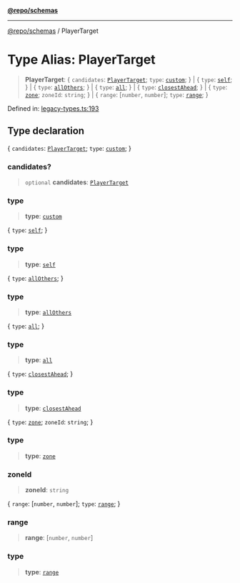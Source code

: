 [**@repo/schemas**](../README.md)

***

[@repo/schemas](../globals.md) / PlayerTarget

# Type Alias: PlayerTarget

> **PlayerTarget**: \{ `candidates`: [`PlayerTarget`](PlayerTarget.md); `type`: [`custom`](../enumerations/PlayerTargetType.md#custom); \} \| \{ `type`: [`self`](../enumerations/PlayerTargetType.md#self); \} \| \{ `type`: [`allOthers`](../enumerations/PlayerTargetType.md#allothers); \} \| \{ `type`: [`all`](../enumerations/PlayerTargetType.md#all); \} \| \{ `type`: [`closestAhead`](../enumerations/PlayerTargetType.md#closestahead); \} \| \{ `type`: [`zone`](../enumerations/PlayerTargetType.md#zone); `zoneId`: `string`; \} \| \{ `range`: \[`number`, `number`\]; `type`: [`range`](../enumerations/PlayerTargetType.md#range); \}

Defined in: [legacy-types.ts:193](https://github.com/alexqguo/drinking-board-game-v3/blob/6219b44c05bf1b55de4a76da31192aa5179671e8/packages/schemas/src/legacy-types.ts#L193)

## Type declaration

\{ `candidates`: [`PlayerTarget`](PlayerTarget.md); `type`: [`custom`](../enumerations/PlayerTargetType.md#custom); \}

### candidates?

> `optional` **candidates**: [`PlayerTarget`](PlayerTarget.md)

### type

> **type**: [`custom`](../enumerations/PlayerTargetType.md#custom)

\{ `type`: [`self`](../enumerations/PlayerTargetType.md#self); \}

### type

> **type**: [`self`](../enumerations/PlayerTargetType.md#self)

\{ `type`: [`allOthers`](../enumerations/PlayerTargetType.md#allothers); \}

### type

> **type**: [`allOthers`](../enumerations/PlayerTargetType.md#allothers)

\{ `type`: [`all`](../enumerations/PlayerTargetType.md#all); \}

### type

> **type**: [`all`](../enumerations/PlayerTargetType.md#all)

\{ `type`: [`closestAhead`](../enumerations/PlayerTargetType.md#closestahead); \}

### type

> **type**: [`closestAhead`](../enumerations/PlayerTargetType.md#closestahead)

\{ `type`: [`zone`](../enumerations/PlayerTargetType.md#zone); `zoneId`: `string`; \}

### type

> **type**: [`zone`](../enumerations/PlayerTargetType.md#zone)

### zoneId

> **zoneId**: `string`

\{ `range`: \[`number`, `number`\]; `type`: [`range`](../enumerations/PlayerTargetType.md#range); \}

### range

> **range**: \[`number`, `number`\]

### type

> **type**: [`range`](../enumerations/PlayerTargetType.md#range)
